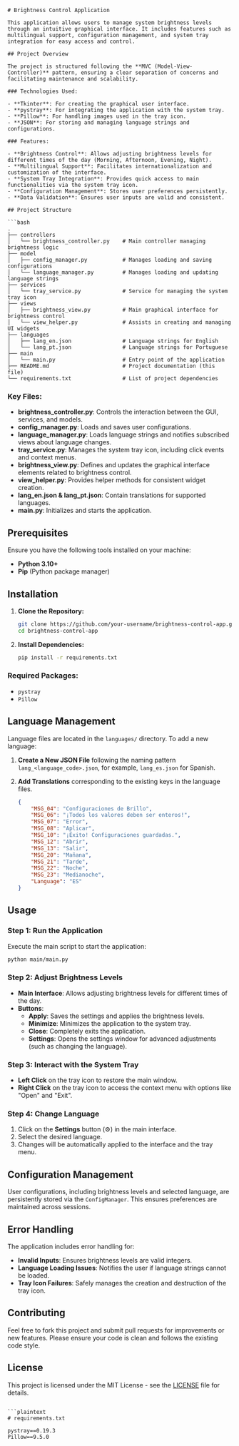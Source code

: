```
# Brightness Control Application

This application allows users to manage system brightness levels through an intuitive graphical interface. It includes features such as multilingual support, configuration management, and system tray integration for easy access and control.

## Project Overview

The project is structured following the **MVC (Model-View-Controller)** pattern, ensuring a clear separation of concerns and facilitating maintenance and scalability.

### Technologies Used:

- **Tkinter**: For creating the graphical user interface.
- **pystray**: For integrating the application with the system tray.
- **Pillow**: For handling images used in the tray icon.
- **JSON**: For storing and managing language strings and configurations.

### Features:

- **Brightness Control**: Allows adjusting brightness levels for different times of the day (Morning, Afternoon, Evening, Night).
- **Multilingual Support**: Facilitates internationalization and customization of the interface.
- **System Tray Integration**: Provides quick access to main functionalities via the system tray icon.
- **Configuration Management**: Stores user preferences persistently.
- **Data Validation**: Ensures user inputs are valid and consistent.

## Project Structure

```bash
.
├── controllers
│   └── brightness_controller.py    # Main controller managing brightness logic
├── model
│   ├── config_manager.py           # Manages loading and saving configurations
│   └── language_manager.py         # Manages loading and updating language strings
├── services
│   └── tray_service.py             # Service for managing the system tray icon
├── views
│   ├── brightness_view.py          # Main graphical interface for brightness control
│   └── view_helper.py              # Assists in creating and managing UI widgets
├── languages
│   ├── lang_en.json                # Language strings for English
│   └── lang_pt.json                # Language strings for Portuguese
├── main
│   └── main.py                     # Entry point of the application
├── README.md                       # Project documentation (this file)
└── requirements.txt                # List of project dependencies
```

### Key Files:

- **brightness_controller.py**: Controls the interaction between the GUI, services, and models.
- **config_manager.py**: Loads and saves user configurations.
- **language_manager.py**: Loads language strings and notifies subscribed views about language changes.
- **tray_service.py**: Manages the system tray icon, including click events and context menus.
- **brightness_view.py**: Defines and updates the graphical interface elements related to brightness control.
- **view_helper.py**: Provides helper methods for consistent widget creation.
- **lang_en.json & lang_pt.json**: Contain translations for supported languages.
- **main.py**: Initializes and starts the application.

## Prerequisites

Ensure you have the following tools installed on your machine:

- **Python 3.10+**
- **Pip** (Python package manager)

## Installation

1. **Clone the Repository:**

   ```bash
   git clone https://github.com/your-username/brightness-control-app.git
   cd brightness-control-app
   ```

2. **Install Dependencies:**

   ```bash
   pip install -r requirements.txt
   ```

### Required Packages:

- `pystray`
- `Pillow`

## Language Management

Language files are located in the `languages/` directory. To add a new language:

1. **Create a New JSON File** following the naming pattern `lang_<language_code>.json`, for example, `lang_es.json` for Spanish.

2. **Add Translations** corresponding to the existing keys in the language files.

   ```json
   {
       "MSG_04": "Configuraciones de Brillo",
       "MSG_06": "¡Todos los valores deben ser enteros!",
       "MSG_07": "Error",
       "MSG_08": "Aplicar",
       "MSG_10": "¡Éxito! Configuraciones guardadas.",
       "MSG_12": "Abrir",
       "MSG_13": "Salir",
       "MSG_20": "Mañana",
       "MSG_21": "Tarde",
       "MSG_22": "Noche",
       "MSG_23": "Medianoche",
       "Language": "ES"
   }
   ```

## Usage

### Step 1: Run the Application

Execute the main script to start the application:

```bash
python main/main.py
```

### Step 2: Adjust Brightness Levels

- **Main Interface**: Allows adjusting brightness levels for different times of the day.
- **Buttons**:
  - **Apply**: Saves the settings and applies the brightness levels.
  - **Minimize**: Minimizes the application to the system tray.
  - **Close**: Completely exits the application.
  - **Settings**: Opens the settings window for advanced adjustments (such as changing the language).

### Step 3: Interact with the System Tray

- **Left Click** on the tray icon to restore the main window.
- **Right Click** on the tray icon to access the context menu with options like "Open" and "Exit".

### Step 4: Change Language

1. Click on the **Settings** button (⚙) in the main interface.
2. Select the desired language.
3. Changes will be automatically applied to the interface and the tray menu.

## Configuration Management

User configurations, including brightness levels and selected language, are persistently stored via the `ConfigManager`. This ensures preferences are maintained across sessions.

## Error Handling

The application includes error handling for:

- **Invalid Inputs**: Ensures brightness levels are valid integers.
- **Language Loading Issues**: Notifies the user if language strings cannot be loaded.
- **Tray Icon Failures**: Safely manages the creation and destruction of the tray icon.

## Contributing

Feel free to fork this project and submit pull requests for improvements or new features. Please ensure your code is clean and follows the existing code style.

## License

This project is licensed under the MIT License - see the [LICENSE](LICENSE) file for details.
```

```plaintext
# requirements.txt

pystray==0.19.3
Pillow==9.5.0
```